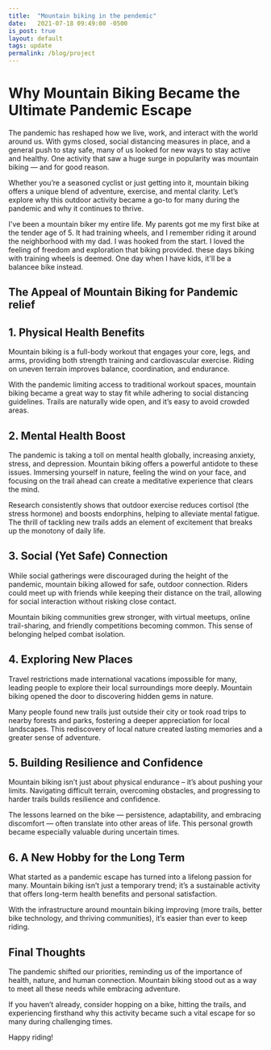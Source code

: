 ```yaml
---
title:  "Mountain biking in the pendemic"
date:   2021-07-18 09:49:00 -0500
is_post: true
layout: default
tags: update
permalink: /blog/project
---
```


# Why Mountain Biking Became the Ultimate Pandemic Escape

The pandemic has reshaped how we live, work, and interact with the world around us. With gyms closed, social distancing measures in place, and a general push to stay safe, many of us looked for new ways to stay active and healthy. One activity that saw a huge surge in popularity was mountain biking — and for good reason. 

Whether you’re a seasoned cyclist or just getting into it, mountain biking offers a unique blend of adventure, exercise, and mental clarity. Let’s explore why this outdoor activity became a go-to for many during the pandemic and why it continues to thrive.

I've been a mountain biker my entire life. My parents got me my first bike at the tender age of 5. It had training wheels, and I remember riding it around the neighborhood with my dad. I was hooked from the start. I loved the feeling of freedom and exploration that biking provided. these days biking with training wheels is deemed. One day when I have kids, it'll be a balancee bike instead. 

## The Appeal of Mountain Biking for Pandemic relief

## 1. Physical Health Benefits
Mountain biking is a full-body workout that engages your core, legs, and arms, providing both strength training and cardiovascular exercise. Riding on uneven terrain improves balance, coordination, and endurance.

With the pandemic limiting access to traditional workout spaces, mountain biking became a great way to stay fit while adhering to social distancing guidelines. Trails are naturally wide open, and it’s easy to avoid crowded areas.

## 2. Mental Health Boost
The pandemic is taking a toll on mental health globally, increasing anxiety, stress, and depression. Mountain biking offers a powerful antidote to these issues. Immersing yourself in nature, feeling the wind on your face, and focusing on the trail ahead can create a meditative experience that clears the mind.

Research consistently shows that outdoor exercise reduces cortisol (the stress hormone) and boosts endorphins, helping to alleviate mental fatigue. The thrill of tackling new trails adds an element of excitement that breaks up the monotony of daily life.

## 3. Social (Yet Safe) Connection
While social gatherings were discouraged during the height of the pandemic, mountain biking allowed for safe, outdoor connection. Riders could meet up with friends while keeping their distance on the trail, allowing for social interaction without risking close contact.

Mountain biking communities grew stronger, with virtual meetups, online trail-sharing, and friendly competitions becoming common. This sense of belonging helped combat isolation.

## 4. Exploring New Places
Travel restrictions made international vacations impossible for many, leading people to explore their local surroundings more deeply. Mountain biking opened the door to discovering hidden gems in nature.

Many people found new trails just outside their city or took road trips to nearby forests and parks, fostering a deeper appreciation for local landscapes. This rediscovery of local nature created lasting memories and a greater sense of adventure.

## 5. Building Resilience and Confidence
Mountain biking isn’t just about physical endurance – it’s about pushing your limits. Navigating difficult terrain, overcoming obstacles, and progressing to harder trails builds resilience and confidence.

The lessons learned on the bike — persistence, adaptability, and embracing discomfort — often translate into other areas of life. This personal growth became especially valuable during uncertain times.

## 6. A New Hobby for the Long Term
What started as a pandemic escape has turned into a lifelong passion for many. Mountain biking isn’t just a temporary trend; it’s a sustainable activity that offers long-term health benefits and personal satisfaction.

With the infrastructure around mountain biking improving (more trails, better bike technology, and thriving communities), it’s easier than ever to keep riding.

## Final Thoughts
The pandemic shifted our priorities, reminding us of the importance of health, nature, and human connection. Mountain biking stood out as a way to meet all these needs while embracing adventure.

If you haven’t already, consider hopping on a bike, hitting the trails, and experiencing firsthand why this activity became such a vital escape for so many during challenging times.

Happy riding!
